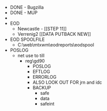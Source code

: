 - DONE - Bugzilla
- DONE - MUP
-
- EOD
	- Newcastle - [[STEP 11]]
	- Verrenig2 [[DATA PUTBACK NEW]]
- EOD SPOOLFILE
	- C:\web\mtxwm\eodreports\eodspool
- POSLOG
	- net use to till
		- reg\gd90
			- POSLOG
			- EFTLOG
			- ERRORLOG
			- ALSO LOOK OUT FOR jrn and idc
			- BACKUP
				- safe
				- data
				- safeint